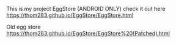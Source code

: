 This is my project EggStore (ANDROID ONLY) 
check it out here
https://thom283.github.io/EggStore/EggStore.html



Old egg store
https://thom283.github.io/EggStore/EggStore%20(Patched).html
